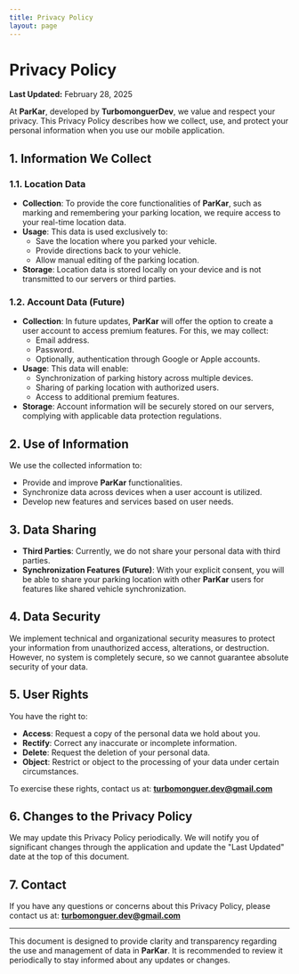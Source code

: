 ```yaml
---
title: Privacy Policy
layout: page
---
```


# Privacy Policy

**Last Updated:** February 28, 2025

At **ParKar**, developed by **TurbomonguerDev**, we value and respect your privacy. This Privacy Policy describes how we collect, use, and protect your personal information when you use our mobile application.

## 1. Information We Collect

### 1.1. Location Data

- **Collection**: To provide the core functionalities of **ParKar**, such as marking and remembering your parking location, we require access to your real-time location data.
- **Usage**: This data is used exclusively to:
  - Save the location where you parked your vehicle.
  - Provide directions back to your vehicle.
  - Allow manual editing of the parking location.
- **Storage**: Location data is stored locally on your device and is not transmitted to our servers or third parties.

### 1.2. Account Data (Future)

- **Collection**: In future updates, **ParKar** will offer the option to create a user account to access premium features. For this, we may collect:
  - Email address.
  - Password.
  - Optionally, authentication through Google or Apple accounts.
- **Usage**: This data will enable:
  - Synchronization of parking history across multiple devices.
  - Sharing of parking location with authorized users.
  - Access to additional premium features.
- **Storage**: Account information will be securely stored on our servers, complying with applicable data protection regulations.

## 2. Use of Information

We use the collected information to:

- Provide and improve **ParKar** functionalities.
- Synchronize data across devices when a user account is utilized.
- Develop new features and services based on user needs.

## 3. Data Sharing

- **Third Parties**: Currently, we do not share your personal data with third parties.
- **Synchronization Features (Future)**: With your explicit consent, you will be able to share your parking location with other **ParKar** users for features like shared vehicle synchronization.

## 4. Data Security

We implement technical and organizational security measures to protect your information from unauthorized access, alterations, or destruction. However, no system is completely secure, so we cannot guarantee absolute security of your data.

## 5. User Rights

You have the right to:

- **Access**: Request a copy of the personal data we hold about you.
- **Rectify**: Correct any inaccurate or incomplete information.
- **Delete**: Request the deletion of your personal data.
- **Object**: Restrict or object to the processing of your data under certain circumstances.

To exercise these rights, contact us at: **turbomonguer.dev@gmail.com**

## 6. Changes to the Privacy Policy

We may update this Privacy Policy periodically. We will notify you of significant changes through the application and update the "Last Updated" date at the top of this document.

## 7. Contact

If you have any questions or concerns about this Privacy Policy, please contact us at: **turbomonguer.dev@gmail.com**

---

This document is designed to provide clarity and transparency regarding the use and management of data in **ParKar**. It is recommended to review it periodically to stay informed about any updates or changes.
